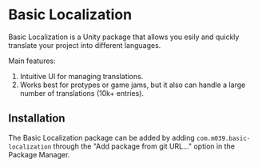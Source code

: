 # Basic Localization

Basic Localization is a Unity package that allows you esily and quickly translate your project into different languages.

Main features:

1. Intuitive UI for managing translations.
2. Works best for protypes or game jams, but it also can handle a large number of translations (10k+ entries).

## Installation

The Basic Localization package can be added by adding `com.m039.basic-localization` through the "Add package from git URL..." option in the Package Manager.